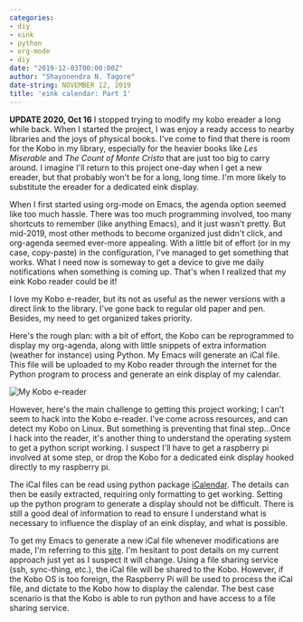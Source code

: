 ```yaml
---
categories:
- diy
- eink
- python
- org-mode
- diy
date: "2019-12-03T00:00:00Z"
author: "Shayonendra N. Tagore"
date-string: NOVEMBER 12, 2019
title: 'eink calendar: Part 1'
---
```


**UPDATE 2020, Oct 16** I stopped trying to modify my kobo ereader a long while back. When I started the project, I was enjoy a ready access to nearby libraries and the joys of physical books. I've come to find that there is room for the Kobo in my library, especially for the heavier books like _Les Miserable_ and _The Count of Monte Cristo_ that are just too big to carry around. I imagine I'll return to this project one-day when I get a new ereader, but that probably won't be for a long, long time. I'm more likely to substitute the ereader for a dedicated eink display.

When I first started using org-mode on Emacs, the agenda option seemed like too much hassle.  There was too much programming involved, too many shortcuts to remember (like anything Emacs), and it just wasn't pretty.  But mid-2019, most other methods to become organized just didn't click, and org-agenda seemed ever-more appealing.  With a little bit of effort (or in my case, copy-paste) in the configuration, I've managed to get something that works.  What I need now is someway to get a device to give me daily notifications when something is coming up.  That's when I realized that my eink Kobo reader could be it!

I love my Kobo e-reader, but its not as useful as the newer versions with a direct link to the library.  I've gone back to regular old paper and pen.  Besides, my need to get organized takes priority.

Here's the rough plan: with a bit of effort, the Kobo can be reprogrammed to display my org-agenda, along with little snippets of extra information (weather for instance) using Python.  My Emacs will generate an iCal file.  This file will be uploaded to my Kobo reader through the internet for the Python program to process and generate an eink display of my calendar.

![My Kobo e-reader](/images/posts/kobo-eink-display-1.jpg)

However, here's the main challenge to getting this project working; I can't seem to hack into the Kobo e-reader.  I've come across resources, and can detect my Kobo on Linux.  But something is preventing that final step...Once I hack into the reader, it's another thing to understand the operating system to get a python script working.  I suspect I'll have to get a raspberry pi involved at some step, or drop the Kobo for a dedicated eink display hooked directly to my raspberry pi.

The iCal files can be read using python package [iCalendar](https://pypi.org/project/icalendar/).  The details can then be easily extracted, requiring only formatting to get working.  Setting up the python program to generate a display should not be difficult.  There is still a good deal of information to read to ensure I understand what is necessary to influence the display of an eink display, and what is possible.

To get my Emacs to generate a new iCal file whenever modifications are made, I'm referring to this [site](https://orgmode.org/worg/org-tutorials/org-google-sync.html).  I'm hesitant to post details on my current approach just yet as I suspect it will change.  Using a file sharing service (ssh, sync-thing, etc.), the iCal file will be shared to the Kobo.  However, if the Kobo OS is too foreign, the Raspberry Pi will be used to process the iCal file, and dictate to the Kobo how to display the calendar.  The best case scenario is that the Kobo is able to run python and have access to a file sharing service.
